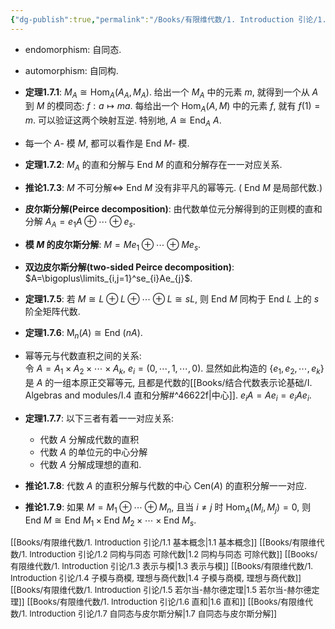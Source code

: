 ```yaml
---
{"dg-publish":true,"permalink":"/Books/有限维代数/1. Introduction 引论/1.7 自同态与皮尔斯分解/","dgPassFrontmatter":true,"created":"2024-08-11T14:29:06.024+08:00","updated":"2024-08-11T16:25:12.017+08:00"}
---
```


+ endomorphism: 自同态.
+ automorphism: 自同构.

+ **定理1.7.1**:  $M_A\cong\mathrm{Hom}_A(A_A,M_A)$. 给出一个 $M_A$ 中的元素 $m$, 就得到一个从 $A$ 到 $M$ 的模同态: $f:a\mapsto ma$. 每给出一个 $\mathrm{Hom}_A(A,M)$ 中的元素 $f$, 就有 $f(1)=m$. 可以验证这两个映射互逆. 特别地,  $A\cong \mathrm{End}_A\ A$.

+ 每一个 $A$- 模 $M$, 都可以看作是 $\mathrm{End\ }M$- 模.

+ **定理1.7.2**: $M_A$ 的直和分解与 $\mathrm{End\ }M$ 的直和分解存在一一对应关系.

+ **推论1.7.3**: $M$ 不可分解$\Longleftrightarrow$ $\mathrm{End\ }M$ 没有非平凡的幂等元. ( $\mathrm{End\ }M$ 是局部代数.)

+ **皮尔斯分解(Peirce decomposition)**: 由代数单位元分解得到的正则模的直和分解 $A_A=e_{1}A\oplus\cdots\oplus e_s$.

+ **模 $M$ 的皮尔斯分解**:  $M=Me_{1}\oplus\cdots\oplus Me_s$.

+ **双边皮尔斯分解(two-sided Peirce decomposition)**:  $A=\bigoplus\limits_{i,j=1}^se_{i}Ae_{j}$.

+ **定理1.7.5**: 若 $M\cong L\oplus L\oplus\cdots\oplus L\cong sL$, 则 $\mathrm{End\ }M$ 同构于 $\mathrm{End\ }L$ 上的 $s$ 阶全矩阵代数.
+ **定理1.7.6**:  $\mathrm{M}_n(A)\cong \mathrm{End\ }(nA)$.

+ 幂等元与代数直积之间的关系:<br/> 令 $A=A_1\times A_2\times\cdots\times A_k$,  $e_i=(0,\cdots,1,\cdots,0)$. 显然如此构造的 $\{ e_{1},e_{2},\cdots,e_{k} \}$ 是 $A$ 的一组本原正交幂等元, 且都是代数的[[Books/结合代数表示论基础/Ⅰ. Algebras and modules/Ⅰ.4 直和分解#^46622f\|中心]].  $e_{i}A=Ae_{i}=e_{i}Ae_{i}$.

+ **定理1.7.7**: 以下三者有着一一对应关系: 
	+ 代数 $A$ 分解成代数的直积
	+ 代数 $A$ 的单位元的中心分解
	+ 代数 $A$ 分解成理想的直和.
+ **推论1.7.8**: 代数 $A$ 的直积分解与代数的中心 $\mathrm{Cen}(A)$ 的直积分解一一对应.
+ **推论1.7.9**: 如果 $M=M_1\oplus\cdots\oplus M_n$, 且当 $i\neq j$ 时 $\mathrm{Hom}_A(M_i,M_j)=0$, 则 $\mathrm{End\ }M\cong\mathrm{End\ }M_1\times\mathrm{End\ }M_2\times\cdots\times\mathrm{End\ }M_s$.




<font size="2">[[Books/有限维代数/1. Introduction 引论/1.1 基本概念\|1.1 基本概念]]</font>
<font size="2">[[Books/有限维代数/1. Introduction 引论/1.2 同构与同态 可除代数\|1.2 同构与同态 可除代数]]</font>
<font size="2">[[Books/有限维代数/1. Introduction 引论/1.3 表示与模\|1.3 表示与模]]</font>
<font size="2">[[Books/有限维代数/1. Introduction 引论/1.4 子模与商模, 理想与商代数\|1.4 子模与商模, 理想与商代数]]</font>
<font size="2">[[Books/有限维代数/1. Introduction 引论/1.5 若尔当-赫尔德定理\|1.5 若尔当-赫尔德定理]]</font>
<font size="2">[[Books/有限维代数/1. Introduction 引论/1.6 直和\|1.6 直和]]</font>
<font size="2">[[Books/有限维代数/1. Introduction 引论/1.7 自同态与皮尔斯分解\|1.7 自同态与皮尔斯分解]]</font>